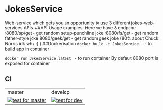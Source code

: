 
# JokesService
Web-service which gets you an opportunity to use 3 different jokes-web-services APIs. 
##API Usage examples:
Here we have 3 endpont:
<host>:8080/sp/get - get random setup-punchline joke
<host>:8080/fs/get - get random father-style joke
<host>8080/geek/get - get random geek joke (80% about Chuck Norris idk why :) )
##Dockerisation
```docker build -t JokesService .``` - to build app in container

```docker run JokesService:latest ``` - to run container 
By default 8080 port is exposed for container 


## CI
<table>
  <tr><td>master</td><td>develop</td></tr>
  <tr>
    <td><a href="https://github.com/NastyPill/JokesService/actions/workflows/ci.yaml?query=branch%3Amaster">
      <img src="https://github.com/NastyPill/JokesService/actions/workflows/ci.yaml/badge.svg?branch=master" alt="test for master"></a></td>
    <td><a href="https://github.com/NastyPill/JokesService/actions/workflows/ci.yaml?query=branch%3Adevelop">
      <img src="https://github.com/NastyPill/JokesService/actions/workflows/ci.yaml/badge.svg?branch%3Adevelop" alt="test for dev"></a></td>
  </tr>
